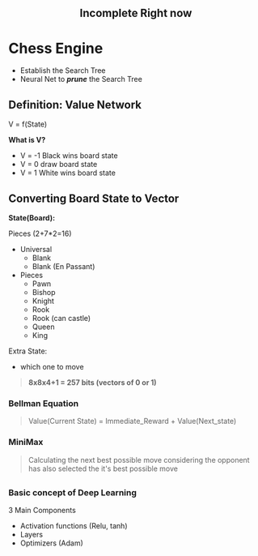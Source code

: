 <h2 style="text-align:center"> 
Incomplete Right now
</h2>

# Chess Engine

* Establish the Search Tree
* Neural Net to ***prune*** the Search Tree
## Definition: Value Network
V = f(State)

**What is V?**
* V = -1 Black wins board state
* V = 0 draw board state
* V = 1 White wins board state
## Converting Board State to Vector

**State(Board):**

Pieces (2+7*2=16)
* Universal
    * Blank
    * Blank (En Passant)
* Pieces
    * Pawn
    * Bishop
    * Knight
    * Rook
    * Rook (can castle)
    * Queen
    * King

Extra State:
* which one to move

> **8x8x4+1 = 257 bits (vectors of 0 or 1)**


### Bellman Equation
>Value(Current State) = Immediate_Reward + Value(Next_state)
### MiniMax
>Calculating the next best possible move considering the opponent has also selected the it's best possible move
##
### Basic concept of Deep Learning
3 Main Components
* Activation functions (Relu, tanh)
* Layers 
* Optimizers (Adam)
